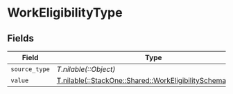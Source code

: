 # WorkEligibilityType


## Fields

| Field                                                                                                            | Type                                                                                                             | Required                                                                                                         | Description                                                                                                      |
| ---------------------------------------------------------------------------------------------------------------- | ---------------------------------------------------------------------------------------------------------------- | ---------------------------------------------------------------------------------------------------------------- | ---------------------------------------------------------------------------------------------------------------- |
| `source_type`                                                                                                    | *T.nilable(::Object)*                                                                                            | :heavy_minus_sign:                                                                                               | N/A                                                                                                              |
| `value`                                                                                                          | [T.nilable(::StackOne::Shared::WorkEligibilitySchemasValue)](../../models/shared/workeligibilityschemasvalue.md) | :heavy_minus_sign:                                                                                               | N/A                                                                                                              |